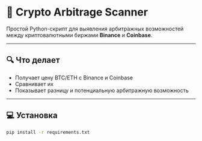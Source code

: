 # 💸 Crypto Arbitrage Scanner

Простой Python-скрипт для выявления арбитражных возможностей между криптовалютными биржами **Binance** и **Coinbase**.

---

## 🔍 Что делает

- Получает цену BTC/ETH с Binance и Coinbase
- Сравнивает их
- Показывает разницу и потенциальную арбитражную возможность

---

## 💻 Установка

```bash
pip install -r requirements.txt
